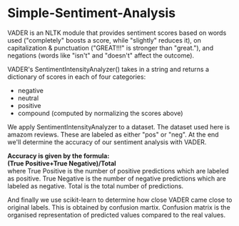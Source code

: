 # Simple-Sentiment-Analysis

VADER is an NLTK module that provides sentiment scores based on words used ("completely" boosts a score, while "slightly" reduces it), on capitalization & punctuation ("GREAT!!!" is stronger than "great."), and negations (words like "isn't" and "doesn't" affect the outcome).

VADER's SentimentIntensityAnalyzer() takes in a string and returns a dictionary of scores in each of four categories:
* negative
* neutral
* positive
* compound (computed by normalizing the scores above)

We apply SentimentIntensityAnalyzer to a dataset. The dataset used here is amazom reviews. These are labeled as either "pos" or "neg". At the end we'll determine the accuracy of our sentiment analysis with VADER. 

**Accuracy is given by the formula:   
 (True Positive+True Negative)/Total**                   
where True Positive is the number of positive predictions which are labeled as positive.
                              True Negative is the number of negative predictions which are labeled as negative.
                              Total is the total number of predictions.
      
And finally we use scikit-learn to determine how close VADER came close to original labels. This is obtained by confusion martix.
Confusion matrix is the organised representation of predicted values compared to the real values.
